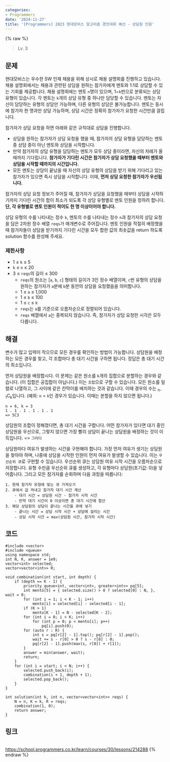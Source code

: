 ```yaml
---
categories:
- Programmers
date: '2024-11-27'
title: '[Programmers] 2023 현대모비스 알고리즘 경진대회 예선 - 상담원 인원'
---
```


{% raw %}
> Lv. 3<br>

## 문제
현대모비스는 우수한 SW 인재 채용을 위해 상시로 채용 설명회를 진행하고 있습니다. 채용 설명회에서는 채용과 관련된 상담을 원하는 참가자에게 멘토와 1:1로 상담할 수 있는 기회를 제공합니다. 채용 설명회에는 멘토  `n`명이 있으며, 1~`k`번으로 분류되는 상담 유형이 있습니다. 각 멘토는  `k`개의 상담 유형 중 하나만 담당할 수 있습니다. 멘토는 자신이 담당하는 유형의 상담만 가능하며, 다른 유형의 상담은 불가능합니다. 멘토는 동시에 참가자 한 명과만 상담 가능하며, 상담 시간은 정확히 참가자가 요청한 시간만큼 걸립니다.

참가자가 상담 요청을 하면 아래와 같은 규칙대로 상담을 진행합니다.

-   상담을 원하는 참가자가 상담 요청을 했을 때, 참가자의 상담 유형을 담당하는 멘토 중 상담 중이 아닌 멘토와 상담을 시작합니다.
-   만약 참가자의 상담 유형을 담당하는 멘토가 모두 상담 중이라면, 자신의 차례가 올 때까지 기다립니다.  **참가자가 기다린 시간은 참가자가 상담 요청했을 때부터 멘토와 상담을 시작할 때까지의 시간입니다.**
-   모든 멘토는 상담이 끝났을 때 자신의 상담 유형의 상담을 받기 위해 기다리고 있는 참가자가 있으면 즉시 상담을 시작합니다. 이때,  **먼저 상담 요청한 참가자가 우선됩니다.**

참가자의 상담 요청 정보가 주어질 때, 참가자가 상담을 요청했을 때부터 상담을 시작하기까지 기다린 시간의 합이 최소가 되도록 각 상담 유형별로 멘토 인원을 정하려 합니다.  **단, 각 유형별로 멘토 인원이 적어도 한 명 이상이어야 합니다.**

상담 유형의 수를 나타내는 정수  `k`, 멘토의 수를 나타내는 정수  `n`과 참가자의 상담 요청을 담은 2차원 정수 배열  `reqs`가 매개변수로 주어집니다. 멘토 인원을 적절히 배정했을 때 참가자들이 상담을 받기까지 기다린 시간을 모두 합한 값의 최솟값을 return 하도록 solution 함수를 완성해 주세요.

### 제한사항
-   1 ≤  `k`  ≤ 5
-   `k`  ≤  `n`  ≤ 20
-   3 ≤  `reqs`의 길이 ≤ 300
    -   `reqs`의 원소는 [`a`,  `b`,  `c`] 형태의 길이가 3인 정수 배열이며,  `c`번 유형의 상담을 원하는 참가자가  `a`분에  `b`분 동안의 상담을 요청했음을 의미합니다.
    -   1 ≤  `a`  ≤ 1,000
    -   1 ≤  `b`  ≤ 100
    -   1 ≤  `c`  ≤  `k`
    -   `reqs`는  `a`를 기준으로 오름차순으로 정렬되어 있습니다.
    -   `reqs`  배열에서  `a`는 중복되지 않습니다. 즉, 참가자가 상담 요청한 시각은 모두 다릅니다.

## 해결
변수가 많고 입력이 작으므로 모든 경우를 확인하는 방법이 가능합니다. 상담원을 배정하는 모든 경우를 찾고, 각 조합마다 총 대기 시간을 구하면 됩니다. 정답은 총 대기 시간의 최소입니다.

먼저 상담원을 배정합시다. 이 문제는 같은 원소를 `k`개의 집합으로 분할하는 경우와 같습니다. (이 집합은 공집합이 아닙니다.) 이는 `조합`으로 구할 수 있습니다. 모든 원소를 일렬로 나열하고, 그 사이에 같은 칸막이를 배치하는 것과 같습니다. 이때 경우의 수는 <sub>n-1</sub>C<sub>k</sub>입니다. (예외: `n` = `k`인 경우가 있습니다. 이때는 분할을 하지 않으면 됩니다.)
```
n = 6, k = 3
1 . 1 . 1 . 1 . 1 . 1
=> 5C3
```

상담원의 조합이 정해졌다면, 총 대기 시간을 구합니다. 어떤 참가자가 있다면 대기 중인 상담원을 우선으로, 그렇지 않으면 가장 빨리 상담이 끝나는 상담원을 배정하는 것이 이득입니다. => `그리디`

상담원마다 여유가 발생하는 시간을 구현해야 합니다. 가장 먼저 여유가 생기는 상담원을 찾아야 하며, 나중에 상담을 시작한 인원이 먼저 여유가 발생할 수 있습니다. 이는 `우선순위 큐`로 구현할 수 있습니다. 우선순위 큐는 상담원 여유 시작 시간을 오름차순으로 저장합니다. 유형 수만큼 우선순위 큐를 생성하고, 각 유형마다 상담원(초기값: 0)을 넣어줍니다. 그리고 모든 참가자를 순회하며 다음 과정을 따릅니다:

```
1. 현재 참가자 유형에 맞는 큐 가져오기
2. 큐에서 값 꺼내고 참가자 대기 시간 계산
	- 대기 시간 = 상담원 시간 - 참가자 시작 시간
	- 만약 대기 시간이 0 이상이면 총 대기 시간에 합산
3. 해당 상담원의 상담이 끝나는 시간을 큐에 넣기
	- 끝나는 시간 = 상담 시작 시간 + 상담에 걸리는 시간
	- 상담 시작 시간 = max(상담원 시간, 참가자 시작 시간)
```

## 코드
```
#include <vector>
#include <queue>
using namespace std;
int N, K, answer = 1e9;
vector<int> selected;
vector<vector<int>> R;

void combination(int start, int depth) {
    if (depth == K - 1) {
        priority_queue<int, vector<int>, greater<int>> pq[5];
        int mento[5] = { selected.size() > 0 ? selected[0] : N, }, wait = 0;
        for (int i = 1; i < K - 1; i++)
            mento[i] = selected[i] - selected[i - 1];
        if (K > 1)
            mento[K - 1] = N - selected[K - 2];
        for (int i = 0; i < K; i++)
            for (int p = 0; p < mento[i]; p++)
                pq[i].push(0);
        for (auto r : R) {
            int s = pq[r[2] - 1].top(); pq[r[2] - 1].pop();
            wait += s - r[0] > 0 ? s - r[0] : 0;
            pq[r[2] - 1].push(max(s, r[0]) + r[1]);
        }
        answer = min(answer, wait);
        return;
    }
    for (int i = start; i < N; i++) {
        selected.push_back(i);
        combination(i + 1, depth + 1);
        selected.pop_back();
    }
}

int solution(int k, int n, vector<vector<int>> reqs) {
    N = n, K = k, R = reqs;
    combination(1, 0);
    return answer;
}
```

## 링크
<br>https://school.programmers.co.kr/learn/courses/30/lessons/214288
{% endraw %}